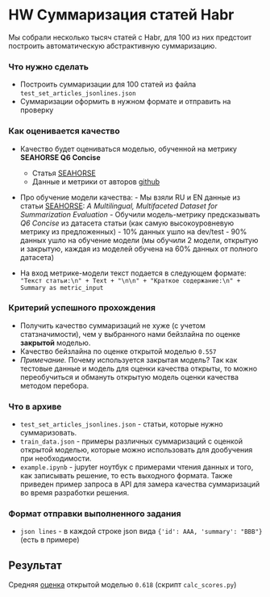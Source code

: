 # HW Суммаризация статей Habr

Мы собрали несколько тысяч статей с Habr, для 100 из них предстоит построить автоматическую абстрактивную суммаризацию.

### Что нужно сделать
 - Построить суммаризации для 100 статей из файла `test_set_articles_jsonlines.json`
 - Суммаризации оформить в нужном формате и отправить на проверку

### Как оценивается качество
- Качество будет оцениваться моделью, обученной на метрику **SEAHORSE Q6 Concise**
    - Статья [SEAHORSE](https://arxiv.org/abs/2305.13194)
    - Данные и метрики от авторов [github](https://github.com/google-research-datasets/seahorse)
- Про обучение модели качества:
        - Мы взяли RU и EN данные из статьи [SEAHORSE](https://arxiv.org/abs/2305.13194): *A Multilingual, Multifaceted Dataset for Summarization Evaluation*
        - Обучили модель-метрику предсказывать *Q6 Concise* из датасета статьи (как самую высокоуровневую метрику из предложенных)
        - 10% данных ушло на dev/test
        - 90% данных ушло на обучение модели (мы обучили 2 модели, открытую и закрытую, каждая из моделей обучена на 60% данных от полного датасета)

- На вход метрике-модели текст подается в следующем формате: `"Текст статьи:\n" + Text + "\n\n" + "Краткое содержание:\n" + Summary as metric_input`

### Критерий успешного прохождения
 - Получить качество суммаризаций не хуже (с учетом статзначимости), чем у выбранного нами бейзлайна по оценке **закрытой** моделью.
 - Качество бейзлайна по оценке открытой моделью `0.557`
 - <i>Примечание.</i> Почему используется закрытая модель? Так как тестовые данные и модель для оценки качества открыты, то можно переобучиться и обмануть открытую модель оценки качества методом перебора.

### Что в архиве
- `test_set_articles_jsonlines.json` - статьи, которые нужно суммаризовать.
- `train_data.json` - примеры различных суммаризаций с оценкой открытой моделью, которые можно использовать для дообучения при необходимости.
- `example.ipynb` - jupyter ноутбук с примерами чтения данных и того, как записывать решение, то есть выходного формата. Также приведен пример запроса в API для замера качества суммаризаций во время разработки решения.

### Формат отправки выполненного задания
- `json lines` - в каждой строке json вида `{'id': AAA, 'summary': "BBB"}` (есть в примере)

## Результат

Средняя [оценка](https://github.com/truEngineer/shad_gpt/blob/main/hw/test_scores.txt) открытой моделью `0.618` (скрипт `calc_scores.py`)
